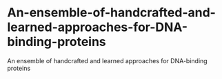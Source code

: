 # An-ensemble-of-handcrafted-and-learned-approaches-for-DNA-binding-proteins
An ensemble of handcrafted and learned approaches for DNA-binding proteins
